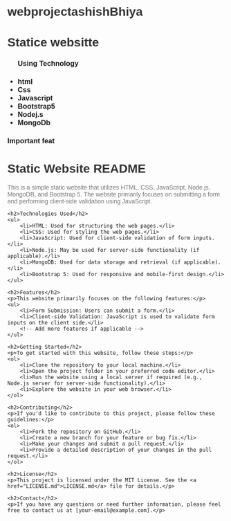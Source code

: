 # webprojectashishBhiya
<h1>Statice websitte  </h1>
<ul>
  <h3>Using Technology<h3>
  <li>html</li>
  <li>Css</li>
  <li>Javascript</li>
  <li>Bootstrap5</li>
  <li>Nodej.s</li>
  <li>MongoDb</li>
</ul>
<h3>Important feat</h3>

<!DOCTYPE html>
<html lang="en">
<head>
    <meta charset="UTF-8">
    <meta name="viewport" content="width=device-width, initial-scale=1.0">
    <title>Static Website README</title>
    <style>
        body {
            font-family: Arial, sans-serif;
            margin: 20px;
        }
        h1 {
            color: #333;
        }
        h2 {
            color: #555;
        }
        p {
            color: #777;
        }
    </style>
</head>
<body>
    <h1>Static Website README</h1>
    <p>This is a simple static website that utilizes HTML, CSS, JavaScript, Node.js, MongoDB, and Bootstrap 5. The website primarily focuses on submitting a form and performing client-side validation using JavaScript.</p>

    <h2>Technologies Used</h2>
    <ul>
        <li>HTML: Used for structuring the web pages.</li>
        <li>CSS: Used for styling the web pages.</li>
        <li>JavaScript: Used for client-side validation of form inputs.</li>
        <li>Node.js: May be used for server-side functionality (if applicable).</li>
        <li>MongoDB: Used for data storage and retrieval (if applicable).</li>
        <li>Bootstrap 5: Used for responsive and mobile-first design.</li>
    </ul>

    <h2>Features</h2>
    <p>This website primarily focuses on the following features:</p>
    <ul>
        <li>Form Submission: Users can submit a form.</li>
        <li>Client-side Validation: JavaScript is used to validate form inputs on the client side.</li>
        <!-- Add more features if applicable -->
    </ul>

    <h2>Getting Started</h2>
    <p>To get started with this website, follow these steps:</p>
    <ol>
        <li>Clone the repository to your local machine.</li>
        <li>Open the project folder in your preferred code editor.</li>
        <li>Run the website using a local server if required (e.g., Node.js server for server-side functionality).</li>
        <li>Explore the website in your web browser.</li>
    </ol>

    <h2>Contributing</h2>
    <p>If you'd like to contribute to this project, please follow these guidelines:</p>
    <ol>
        <li>Fork the repository on GitHub.</li>
        <li>Create a new branch for your feature or bug fix.</li>
        <li>Make your changes and submit a pull request.</li>
        <li>Provide a detailed description of your changes in the pull request.</li>
    </ol>

    <h2>License</h2>
    <p>This project is licensed under the MIT License. See the <a href="LICENSE.md">LICENSE.md</a> file for details.</p>

    <h2>Contact</h2>
    <p>If you have any questions or need further information, please feel free to contact us at [your-email@example.com].</p>
</body>
</html>
